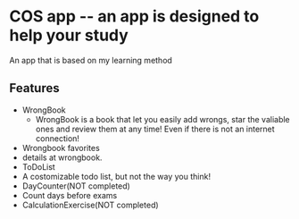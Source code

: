 # COS app -- an app is designed to help your study
An app that is based on my learning method

## Features
- WrongBook
  - WrongBook is a book that let you easily add wrongs, star the valiable ones and review them at any time! Even if there is not an internet connection!
 - Wrongbook favorites
  - details at wrongbook.
- ToDoList
 - A costomizable todo list, but not the way you think!
- DayCounter(NOT completed)
 - Count days before exams
- CalculationExercise(NOT completed)
